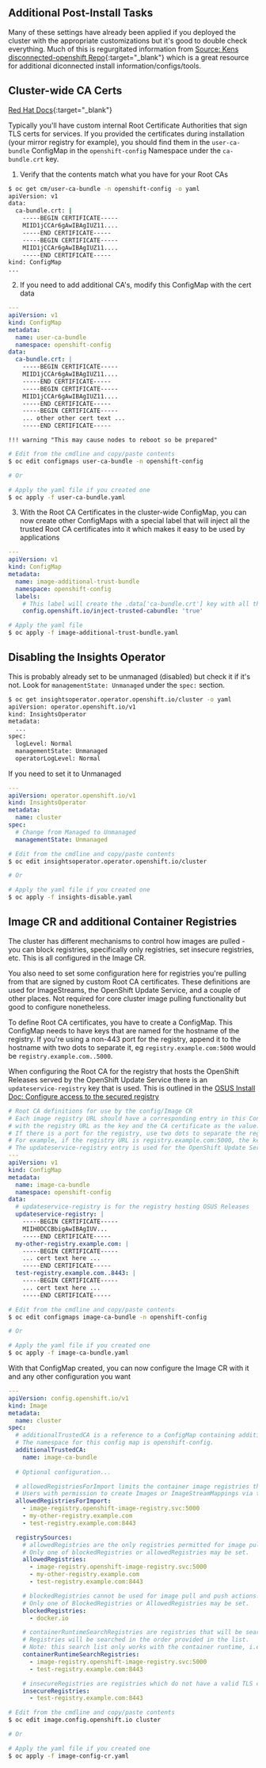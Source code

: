 ## Additional Post-Install Tasks

Many of these settings have already been applied if you deployed the cluster with the appropriate customizations but it's good to double check everything. Much of this is regurgitated information from [Source: Kens disconnected-openshift Repo](https://github.com/kenmoini/disconnected-openshift/blob/main/post-install-config/README.md#post-installation-cluster-configuration){:target="_blank"} which is a great resource for additional diconnected install information/configs/tools.

## Cluster-wide CA Certs

[Red Hat Docs](https://docs.redhat.com/en/documentation/openshift_container_platform/4.18/html/security_and_compliance/configuring-certificates#ca-bundle-understanding_updating-ca-bundle){:target="_blank"}

Typically you'll have custom internal Root Certificate Authorities that sign TLS certs for services. If you provided the certificates during installation (your mirror registry for example), you should find them in the `user-ca-bundle` ConfigMap in the `openshift-config` Namespace under the `ca-bundle.crt` key. 

1. Verify that the contents match what you have for your Root CAs
```bash
$ oc get cm/user-ca-bundle -n openshift-config -o yaml
apiVersion: v1
data:
  ca-bundle.crt: |
    -----BEGIN CERTIFICATE-----
    MIID1jCCAr6gAwIBAgIUZ11....
    -----END CERTIFICATE-----
    -----BEGIN CERTIFICATE-----
    MIID1jCCAr6gAwIBAgIUZ11....
    -----END CERTIFICATE-----
kind: ConfigMap
...
```

2. If you need to add additional CA's, modify this ConfigMap with the cert data
```yaml title="user-ca-bundle.yaml"
---
apiVersion: v1
kind: ConfigMap
metadata:
  name: user-ca-bundle
  namespace: openshift-config
data:
  ca-bundle.crt: |
    -----BEGIN CERTIFICATE-----
    MIID1jCCAr6gAwIBAgIUZ11....
    -----END CERTIFICATE-----
    -----BEGIN CERTIFICATE-----
    MIID1jCCAr6gAwIBAgIUZ11....
    -----END CERTIFICATE-----
    -----BEGIN CERTIFICATE-----
    ... other other cert text ...
    -----END CERTIFICATE-----
```

    !!! warning "This may cause nodes to reboot so be prepared"
```bash
# Edit from the cmdline and copy/paste contents
$ oc edit configmaps user-ca-bundle -n openshift-config

# Or

# Apply the yaml file if you created one
$ oc apply -f user-ca-bundle.yaml
```

3. With the Root CA Certificates in the cluster-wide ConfigMap, you can now create other ConfigMaps with a special label that will inject all the trusted Root CA certificates into it which makes it easy to be used by applications
```yaml title="image-additional-trust-bundle.yaml"
---
apiVersion: v1
kind: ConfigMap
metadata:
  name: image-additional-trust-bundle
  namespace: openshift-config
  labels:
    # This label will create the .data['ca-bundle.crt'] key with all the system trusted roots, custom and default
    config.openshift.io/inject-trusted-cabundle: 'true'
```
```bash
# Apply the yaml file
$ oc apply -f image-additional-trust-bundle.yaml
```

## Disabling the Insights Operator
This is probably already set to be unmanaged (disabled) but check it if it's not. Look for `managementState: Unmanaged` under the `spec:` section.

```bash hl_lines="8"
$ oc get insightsoperator.operator.openshift.io/cluster -o yaml
apiVersion: operator.openshift.io/v1
kind: InsightsOperator
metadata:
  ...
spec:
  logLevel: Normal
  managementState: Unmanaged
  operatorLogLevel: Normal
```

If you need to set it to Unmanaged
```yaml title="insights-disable.yaml"
---
apiVersion: operator.openshift.io/v1
kind: InsightsOperator
metadata:
  name: cluster
spec:
  # Change from Managed to Unmanaged
  managementState: Unmanaged
```
```bash
# Edit from the cmdline and copy/paste contents
$ oc edit insightsoperator.operator.openshift.io/cluster

# Or

# Apply the yaml file if you created one
$ oc apply -f insights-disable.yaml
```

## Image CR and additional Container Registries

The cluster has different mechanisms to control how images are pulled - you can block registries, specifically only registries, set insecure registries, etc. This is all configured in the Image CR.

You also need to set some configuration here for registries you're pulling from that are signed by custom Root CA certificates. These definitions are used for ImageStreams, the OpenShift Update Service, and a couple of other places. Not required for core cluster image pulling functionality but good to configure nonetheless.

To define Root CA certificates, you have to create a ConfigMap. This ConfigMap needs to have keys that are named for the hostname of the registry. If you're using a non-443 port for the registry, append it to the hostname with two dots to separate it, eg `registry.example.com:5000` would be `registry.example.com..5000`.

When configuring the Root CA for the registry that hosts the OpenShift Releases served by the OpenShift Update Service there is an `updateservice-registry` key that is used. This is outlined in the [OSUS Install Doc: Configure access to the secured registry](./osus.md)

```yaml title="image-ca-bundle.yaml"
# Root CA definitions for use by the config/Image CR
# Each image registry URL should have a corresponding entry in this ConfigMap
# with the registry URL as the key and the CA certificate as the value.
# If there is a port for the registry, use two dots to separate the registry hostname and the port.
# For example, if the registry URL is registry.example.com:5000, the key should be registry.example.com..5000
# The updateservice-registry entry is used for the OpenShift Update Service
---
apiVersion: v1
kind: ConfigMap
metadata:
  name: image-ca-bundle
  namespace: openshift-config
data:
  # updateservice-registry is for the registry hosting OSUS Releases
  updateservice-registry: |
    -----BEGIN CERTIFICATE-----
    MIIH0DCCBbigAwIBAgIUV...
    -----END CERTIFICATE-----
  my-other-registry.example.com: |
    -----BEGIN CERTIFICATE-----
    ... cert text here ...
    -----END CERTIFICATE-----
  test-registry.example.com..8443: |
    -----BEGIN CERTIFICATE-----
    ... cert text here ...
    -----END CERTIFICATE-----
```
```bash
# Edit from the cmdline and copy/paste contents
$ oc edit configmaps image-ca-bundle -n openshift-config

# Or

# Apply the yaml file if you created one
$ oc apply -f image-ca-bundle.yaml
```


With that ConfigMap created, you can now configure the Image CR with it and any other configuration you want

```yaml title="image-config-cr.yaml"
---
apiVersion: config.openshift.io/v1
kind: Image
metadata:
  name: cluster
spec:
  # additionalTrustedCA is a reference to a ConfigMap containing additional CAs that should be trusted during imagestream import, pod image pull, build image pull, and imageregistry pullthrough.
  # The namespace for this config map is openshift-config.
  additionalTrustedCA:
    name: image-ca-bundle
  
  # Optional configuration...

  # allowedRegistriesForImport limits the container image registries that normal users may import images from. Set this list to the registries that you trust to contain valid Docker images and that you want applications to be able to import from.
  # Users with permission to create Images or ImageStreamMappings via the API are not affected by this policy - typically only administrators or system integrations will have those permissions.
  allowedRegistriesForImport:
    - image-registry.openshift-image-registry.svc:5000
    - my-other-registry.example.com
    - test-registry.example.com:8443

  registrySources:
    # allowedRegistries are the only registries permitted for image pull and push actions. All other registries are denied. 
    # Only one of blockedRegistries or allowedRegistries may be set.
    allowedRegistries:
      - image-registry.openshift-image-registry.svc:5000
      - my-other-registry.example.com
      - test-registry.example.com:8443

    # blockedRegistries cannot be used for image pull and push actions. All other registries are permitted. 
    # Only one of BlockedRegistries or AllowedRegistries may be set.
    blockedRegistries:
      - docker.io

    # containerRuntimeSearchRegistries are registries that will be searched when pulling images that do not have fully qualified domains in their pull specs.
    # Registries will be searched in the order provided in the list.
    # Note: this search list only works with the container runtime, i.e CRI-O. Will NOT work with builds or imagestream imports.
    containerRuntimeSearchRegistries:
      - image-registry.openshift-image-registry.svc:5000
      - test-registry.example.com:8443

    # insecureRegistries are registries which do not have a valid TLS certificates or only support HTTP connections.
    insecureRegistries:
      - test-registry.example.com:8443
```

```bash
# Edit from the cmdline and copy/paste contents
$ oc edit image.config.openshift.io cluster

# Or

# Apply the yaml file if you created one
$ oc apply -f image-config-cr.yaml
```